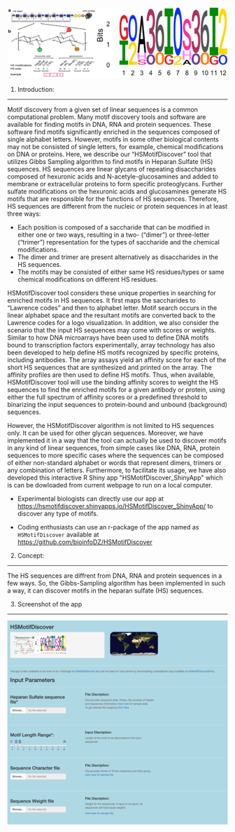 
![""](./main.png)

1. Introduction:
----------------

Motif discovery from a given set of linear sequences is a common
computational problem. Many motif discovery tools and software are
available for finding motifs in DNA, RNA and protein sequences. These
software find motifs significantly enriched in the sequences composed of
single alphabet letters. However, motifs in some other biological
contents may not be consisted of single letters, for example, chemical
modifications on DNA or proteins. Here, we describe our
“HSMotifDiscover” tool that utilizes Gibbs Sampling algorithm to find
motifs in Heparan Sulfate (HS) sequences. HS sequences are linear
glycans of repeating disaccharides composed of hexuronic acids and
N-acetyle-glucosamines and added to membrane or extracellular proteins
to form specific proteoglycans. Further sulfate modifications on the
hexuronic acids and glucosamines generate HS motifs that are responsible
for the functions of HS sequences. Therefore, HS sequences are different
from the nucleic or protein sequences in at least three ways:

-   Each position is composed of a saccharide that can be modified in
    either one or two ways, resulting in a two- (“dimer”) or
    three-letter (“trimer”) representation for the types of saccharide
    and the chemical modifications.
-   The dimer and trimer are present alternatively as disaccharides in
    the HS sequences.
-   The motifs may be consisted of either same HS residues/types or same
    chemical modifications on different HS residues.

HSMotifDiscover tool considers these unique properties in searching for
enriched motifs in HS sequences. It first maps the saccharides to
“Lawrence codes” and then to alphabet letter. Motif search occurs in the
linear alphabet space and the resultant motifs are converted back to the
Lawrence codes for a logo visualization. In addition, we also consider
the scenario that the input HS sequences may come with scores or
weights. Similar to how DNA microarrays have been used to define DNA
motifs bound to transcription factors experimentally, array technology
has also been developed to help define HS motifs recognized by specific
proteins, including antibodies. The array assays yield an affinity score
for each of the short HS sequences that are synthesized and printed on
the array. The affinity profiles are then used to define HS motifs.
Thus, when available, HSMotifDiscover tool will use the binding affinity
scores to weight the HS sequences to find the enriched motifs for a
given antibody or protein, using either the full spectrum of affinity
scores or a predefined threshold to binarizing the input sequences to
protein-bound and unbound (background) sequences.

However, the HSMotifDiscover algorithm is not limited to HS sequences
only. It can be used for other glycan sequences. Moreover, we have
implemented it in a way that the tool can actually be used to discover
motifs in any kind of linear sequences, from simple cases like DNA, RNA,
protein sequences to more specific cases where the sequences can be
composed of either non-standard alphabet or words that represent dimers,
trimers or any combination of letters. Furthermore, to facilitate its
usage, we have also developed this interactive R Shiny app "HSMotifDiscover_ShinyApp" which is can be dowloaded from current webpage to run on a local computer. 

- Experimental biologists can directly use our app  at
<a href="https://hsmotifdiscover.shinyapps.io/HSMotifDiscover_ShinyApp/" class="uri">https://hsmotifdiscover.shinyapps.io/HSMotifDiscover_ShinyApp/</a>
 to discover any type of motifs.
 
- Coding enthusiasts can use an r-package of the app named as `HSMotifDiscover` available at <a href="https://github.com/bioinfoDZ/HSMotifDiscover" class="uri">https://github.com/bioinfoDZ/HSMotifDiscover</a>

2. Concept:
-----------

The HS sequences are diffrent from DNA, RNA and protein sequences in a
few ways. So, the Gibbs-Sampling algorithm has been implemented in such
a way, it can discover motifs in the heparan sulfate (HS) sequences.

3. Screenshot of the app
------------------------

![""](./AppPage.png)

